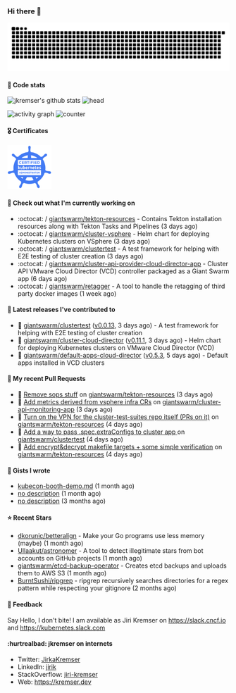 ### Hi there 👋

![GitHub Snake](github-snake-dark.svg)

#### 📱 Code stats

![jkremser's github stats](https://github-readme-stats.vercel.app/api?username=jkremser&count_private=true&show_icons=true&hide_border=false&theme=tokyonight&title_color=5bcdec&bg_color=0d1117&border_radius=false) ![head](https://user-images.githubusercontent.com/535866/175570014-71166aaa-95f7-4a4f-869c-93a16481de4e.jpeg)


![activity graph](https://activity-graph.herokuapp.com/graph?username=jkremser&theme=react-dark)
![counter](https://komarev.com/ghpvc/?username=jkremser&color=5bcdec&style=for-the-badge)

#### 🎖 Certificates
<p align="left"><a href="https://www.credly.com/badges/8ca716d9-fa9b-42e6-b4a1-ad043baf5396/public_url">
<img src="https://raw.githubusercontent.com/cncf/artwork/master/other/cka/color/kubernetes-cka-color.png" alt="https://www.credly.com/badges/8ca716d9-fa9b-42e6-b4a1-ad043baf5396/public_url" width="100" height="100"/> </a>
</p>

#### 👷 Check out what I'm currently working on

- :octocat: / [giantswarm/tekton-resources](https://github.com/giantswarm/tekton-resources) - Contains Tekton installation resources along with Tekton Tasks and Pipelines (3 days ago)
- :octocat: / [giantswarm/cluster-vsphere](https://github.com/giantswarm/cluster-vsphere) - Helm chart for deploying Kubernetes clusters on VSphere (3 days ago)
- :octocat: / [giantswarm/clustertest](https://github.com/giantswarm/clustertest) - A test framework for helping with E2E testing of cluster creation (3 days ago)
- :octocat: / [giantswarm/cluster-api-provider-cloud-director-app](https://github.com/giantswarm/cluster-api-provider-cloud-director-app) - Cluster API VMware Cloud Director (VCD) controller packaged as a Giant Swarm app (6 days ago)
- :octocat: / [giantswarm/retagger](https://github.com/giantswarm/retagger) - A tool to handle the retagging of third party docker images (1 week ago)

#### 🔭 Latest releases I've contributed to

- 🎉 [giantswarm/clustertest](https://github.com/giantswarm/clustertest) ([v0.0.13](https://github.com/giantswarm/clustertest/releases/tag/v0.0.13), 3 days ago) - A test framework for helping with E2E testing of cluster creation
- 🎉 [giantswarm/cluster-cloud-director](https://github.com/giantswarm/cluster-cloud-director) ([v0.11.1](https://github.com/giantswarm/cluster-cloud-director/releases/tag/v0.11.1), 3 days ago) - Helm chart for deploying Kubernetes clusters on VMware Cloud Director (VCD)
- 🎉 [giantswarm/default-apps-cloud-director](https://github.com/giantswarm/default-apps-cloud-director) ([v0.5.3](https://github.com/giantswarm/default-apps-cloud-director/releases/tag/v0.5.3), 5 days ago) - Default apps installed in VCD clusters

#### 🔨 My recent Pull Requests

- 💪 [Remove sops stuff](https://github.com/giantswarm/tekton-resources/pull/74) on [giantswarm/tekton-resources](https://github.com/giantswarm/tekton-resources) (3 days ago)
- 💪 [Add metrics derived from vsphere infra CRs](https://github.com/giantswarm/cluster-api-monitoring-app/pull/47) on [giantswarm/cluster-api-monitoring-app](https://github.com/giantswarm/cluster-api-monitoring-app) (3 days ago)
- 💪 [Turn on the VPN for the cluster-test-suites repo itself (PRs on it)](https://github.com/giantswarm/tekton-resources/pull/73) on [giantswarm/tekton-resources](https://github.com/giantswarm/tekton-resources) (4 days ago)
- 💪 [Add a way to pass .spec.extraConfigs to cluster app ](https://github.com/giantswarm/clustertest/pull/35) on [giantswarm/clustertest](https://github.com/giantswarm/clustertest) (4 days ago)
- 💪 [Add encrypt&amp;decrypt makefile targets &#43; some simple verification](https://github.com/giantswarm/tekton-resources/pull/72) on [giantswarm/tekton-resources](https://github.com/giantswarm/tekton-resources) (4 days ago)

#### 📓 Gists I wrote

- [kubecon-booth-demo.md](https://gist.github.com/8ec12c94e4ff2fc8aa0ee0754363a035) (1 month ago)
- [no description](https://gist.github.com/7fb07237a9c75a81cb03dd87ee181b13) (1 month ago)
- [no description](https://gist.github.com/c834be2ff7cbebd56b58adc4da237289) (3 months ago)

#### ⭐ Recent Stars

- [dkorunic/betteralign](https://github.com/dkorunic/betteralign) - Make your Go programs use less memory (maybe) (1 month ago)
- [Ullaakut/astronomer](https://github.com/Ullaakut/astronomer) - A tool to detect illegitimate stars from bot accounts on GitHub projects (1 month ago)
- [giantswarm/etcd-backup-operator](https://github.com/giantswarm/etcd-backup-operator) - Creates etcd backups and uploads them to AWS S3 (1 month ago)
- [BurntSushi/ripgrep](https://github.com/BurntSushi/ripgrep) - ripgrep recursively searches directories for a regex pattern while respecting your gitignore (2 months ago)

#### 💬 Feedback

Say Hello, I don't bite! I am available as Jiri Kremser on https://slack.cncf.io and https://kubernetes.slack.com


#### :hurtrealbad: jkremser on internets

- Twitter: <a href="https://twitter.com/JirkaKremser">JirkaKremser</a>
- LinkedIn: <a href="https://www.linkedin.com/in/jirik/">jirik</a>
- StackOverflow: <a href="https://stackoverflow.com/users/1594980/jiri-kremser">jiri-kremser</a>
- Web: https://kremser.dev